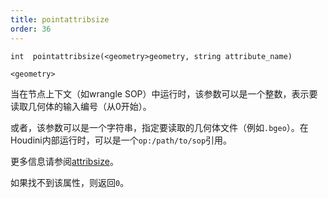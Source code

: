 ```yaml
---
title: pointattribsize
order: 36
---
```

`int  pointattribsize(<geometry>geometry, string attribute_name)`

`<geometry>`

当在节点上下文（如wrangle SOP）中运行时，该参数可以是一个整数，表示要读取几何体的输入编号（从0开始）。

或者，该参数可以是一个字符串，指定要读取的几何体文件（例如`.bgeo`）。在Houdini内部运行时，可以是一个`op:/path/to/sop`引用。

更多信息请参阅[attribsize](./attribsize "返回几何属性的尺寸")。

如果找不到该属性，则返回`0`。
